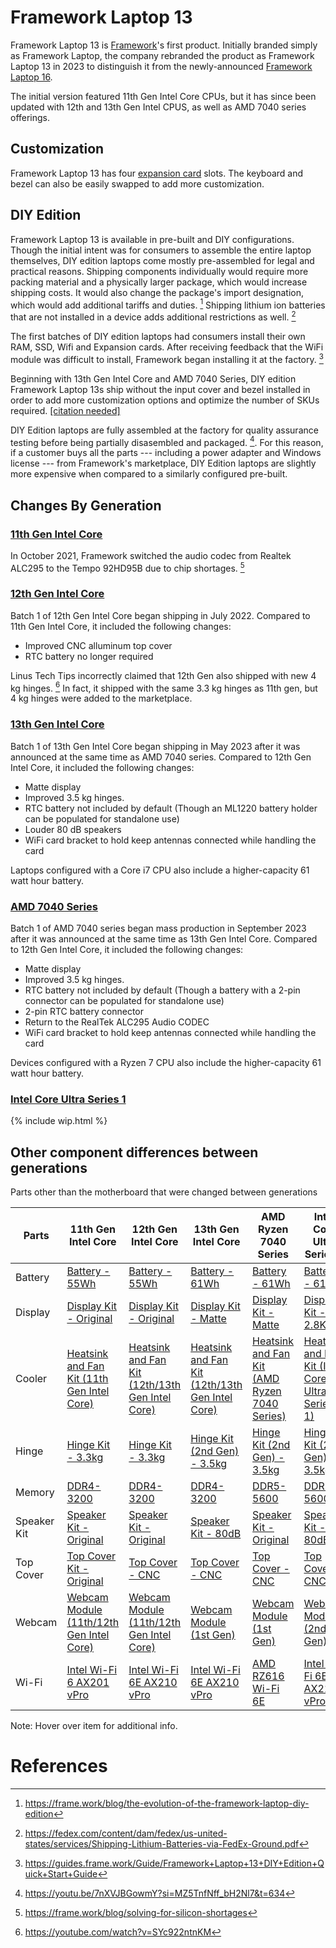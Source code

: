 # Framework Laptop 13

Framework Laptop 13 is [Framework](/framework-computer-inc)'s first product. Initially branded simply as Framework Laptop, the company rebranded the product as Framework Laptop 13 in 2023 to distinguish it from the newly-announced [Framework Laptop 16](/framework-laptop-16). 

The initial version featured 11th Gen Intel Core CPUs, but it has since been updated with 12th and 13th Gen Intel CPUS, as well as AMD 7040 series offerings.

## Customization
Framework Laptop 13 has four [expansion card](/expansion-cards) slots. The keyboard and bezel can also be easily swapped to add more customization.

## DIY Edition
Framework Laptop 13 is available in pre-built and DIY configurations. Though the initial intent was for consumers to assemble the entire laptop themselves, DIY edition laptops come mostly pre-assembled for legal and practical reasons. Shipping components individually would require more packing material and a physically larger package, which would increase shipping costs. It would also change the package's import designation, which would add additional tariffs and duties. [^1] Shipping lithium ion batteries that are not installed in a device adds additional restrictions as well. [^2]

The first batches of DIY edition laptops had consumers install their own RAM, SSD, Wifi and Expansion cards. After receiving feedback that the WiFi module was difficult to install, Framework began installing it at the factory. [^3]

Beginning with 13th Gen Intel Core and AMD 7040 Series, DIY edition Framework Laptop 13s ship without the input cover and bezel installed in order to add more customization options and optimize the number of SKUs required. [[citation needed]](/framewiki:citation-needed)

DIY Edition laptops are fully assembled at the factory for quality assurance testing before being partially disasembled and packaged. [^6]. For this reason, if a customer buys all the parts --- including a power adapter and Windows license --- from Framework's marketplace, DIY Edition laptops are slightly more expensive when compared to a similarly configured pre-built.

## Changes By Generation
### [11th Gen Intel Core](/framework-laptop-13/11th-gen)
In October 2021, Framework switched the audio codec from Realtek ALC295 to the Tempo 92HD95B due to chip shortages. [^4]

### [12th Gen Intel Core](/framework-laptop-13/12th-gen)
Batch 1 of 12th Gen Intel Core began shipping in July 2022. Compared to 11th Gen Intel Core, it included the following changes:

- Improved CNC alluminum top cover
- RTC battery no longer required

Linus Tech Tips incorrectly claimed that 12th Gen also shipped with new 4 kg hinges. [^5] In fact, it shipped with the same 3.3 kg hinges as 11th gen, but 4 kg hinges were added to the marketplace.

### [13th Gen Intel Core](/framework-laptop-13/13th-gen)
Batch 1 of 13th Gen Intel Core began shipping in May 2023 after it was announced at the same time as AMD 7040 series. Compared to 12th Gen Intel Core, it included the following changes:
- Matte display
- Improved 3.5 kg hinges.
- RTC battery not included by default (Though an ML1220 battery holder can be populated for standalone use)
- Louder 80 dB speakers
- WiFi card bracket to hold keep antennas connected while handling the card

Laptops configured with a Core i7 CPU also include a higher-capacity 61 watt hour battery.

### [AMD 7040 Series](/framework-laptop-13/7040-series)
Batch 1 of AMD 7040 series began mass production in September 2023 after it was announced at the same time as 13th Gen Intel Core. Compared to 12th Gen Intel Core, it included the following changes:

- Matte display
- Improved 3.5 kg hinges.
- RTC battery not included by default (Though a battery with a 2-pin connector can be populated for standalone use)
- 2-pin RTC battery connector
- Return to the RealTek ALC295 Audio CODEC
- WiFi card bracket to hold keep antennas connected while handling the card

Devices configured with a Ryzen 7 CPU also include the higher-capacity 61 watt hour battery.

### [Intel Core Ultra Series 1](/framework-laptop-13/core-ultra-1)
{% include wip.html %}

## Other component differences between generations

Parts other than the motherboard that were changed between generations

| Parts       | 11th Gen Intel Core                                                                                                                  | 12th Gen Intel Core                                                                                                                                   | 13th Gen Intel Core                                                                                                                                   | AMD Ryzen 7040 Series                                                                                                                                                       | Intel Core Ultra Series 1                                                                                                                                                                  |
|-------------|--------------------------------------------------------------------------------------------------------------------------------------|-------------------------------------------------------------------------------------------------------------------------------------------------------|-------------------------------------------------------------------------------------------------------------------------------------------------------|-----------------------------------------------------------------------------------------------------------------------------------------------------------------------------|--------------------------------------------------------------------------------------------------------------------------------------------------------------------------------------------|
| Battery     | [Battery - 55Wh](https://frame.work/products/battery?v=FRANBBAT01 "Original Battery Option")                                         | [Battery - 55Wh](https://frame.work/products/battery?v=FRANBBAT01 "Original Battery Option")                                                          | [Battery - 61Wh](https://frame.work/products/battery?v=FRANGWAT01 "Higher capacity, still 55Wh on Core i5 model")                                     | [Battery - 61Wh](https://frame.work/products/battery?v=FRANGWAT01 "Higher capacity, still 55Wh on Ryzen 5 model")                                                           | [Battery - 61Wh](https://frame.work/products/battery?v=FRANGWAT01 "61Wh on all models")                                                                                                    |
| Display     | [Display Kit - Original](https://frame.work/products/display-kit?v=FRANFX0001 "Original Display Option")                             | [Display Kit - Original](https://frame.work/products/display-kit?v=FRANFX0001 "Original Display Option")                                              | [Display Kit - Matte](https://frame.work/products/display-kit?v=FRANGX0001 "Anti-glare matte coating")                                                | [Display Kit - Matte](https://frame.work/products/display-kit?v=FRANGX0001 "Anti-glare matte coating, Display Kit - 2.8K offered later")                                    | [Display Kit - 2.8K](https://frame.work/products/display-kit?v=FRANJF0001 "Higher resolution, refresh rate, brightness, and contrast. Has rounded corners.")                               |
| Cooler      | [Heatsink and Fan Kit (11th Gen Intel Core)](https://frame.work/products/heatsink-and-fan-kit?v=FRANBH0001 "Original Cooler Option") | [Heatsink and Fan Kit (12th/13th Gen Intel Core)](https://frame.work/products/heatsink-and-fan-kit?v=FRANFV0001 "Adjusted to match shape of CPU die") | [Heatsink and Fan Kit (12th/13th Gen Intel Core)](https://frame.work/products/heatsink-and-fan-kit?v=FRANFV0001 "Adjusted to match shape of CPU die") | [Heatsink and Fan Kit (AMD Ryzen 7040 Series)](https://frame.work/products/heatsink-and-fan-kit?v=FRANGS0001 "Adjusted to match shape of CPU die")                          | [Heatsink and Fan Kit (Intel Core Ultra Series 1)](https://frame.work/products/heatsink-and-fan-kit?v=FRANJE0001 "Improved heatpipes and ventilation, adjusted to match shape of CPU die") |
| Hinge       | [Hinge Kit - 3.3kg](https://frame.work/products/display-hinge-kit?v=FRANFB0001 "Original Hinge Option")                              | [Hinge Kit - 3.3kg](https://frame.work/products/display-hinge-kit?v=FRANFB0001 "Original Hinge Option")                                               | [Hinge Kit (2nd Gen) - 3.5kg](https://frame.work/products/hinge-kit-2nd-gen-3-5kg "Increased screen stability")                                                 | [Hinge Kit (2nd Gen) - 3.5kg](https://frame.work/products/hinge-kit-2nd-gen-3-5kg "Increased screen stability")                                                                       | [Hinge Kit (2nd Gen) - 3.5kg](https://frame.work/products/hinge-kit-2nd-gen-3-5kg "Increased screen stability")                                                                                      |
| Memory      | [DDR4-3200](https://frame.work/products/ram "Original Memory Option")                                                                | [DDR4-3200](https://frame.work/products/ram "Original Memory Option")                                                                                 | [DDR4-3200](https://frame.work/products/ram "Original Memory Option")                                                                                 | [DDR5-5600](https://frame.work/products/ddr5-5600 "Newer memory standard")                                                                                                  | [DDR5-5600](https://frame.work/products/ddr5-5600 "Newer memory standard")                                                                                                                 |
| Speaker Kit | [Speaker Kit - Original](https://frame.work/products/speaker-kit?v=FRANBX0001 "Higher audio fidelity at the cost of loudness")       | [Speaker Kit - Original](https://frame.work/products/speaker-kit?v=FRANBX0001 "Higher audio fidelity at the cost of loudness")                        | [Speaker Kit - 80dB](https://frame.work/products/speaker-kit?v=FRANBXFG03 "Louder at the cost of audio fidelity")                                     | [Speaker Kit - Original](https://frame.work/products/speaker-kit?v=FRANBX0001 "Higher audio fidelity at the cost of loudness")                                              | [Speaker Kit - 80dB](https://frame.work/products/speaker-kit?v=FRANBXFG03 "Louder at the cost of audio fidelity")                                                                          |
| Top Cover   | [Top Cover Kit - Original](https://frame.work/products/top-cover-kit "Original Top Cover Option")                                    | [Top Cover - CNC](https://frame.work/products/top-cover-cnc "CNC Machined for improved rigidity")                                                     | [Top Cover - CNC](https://frame.work/products/top-cover-cnc "CNC Machined for improved rigidity")                                                     | [Top Cover - CNC](https://frame.work/products/top-cover-cnc "CNC Machined for improved rigidity")                                                                           | [Top Cover - CNC](https://frame.work/products/top-cover-cnc "CNC Machined for improved rigidity")                                                                                          |
| Webcam      | [Webcam Module (11th/12th Gen Intel Core)](https://frame.work/products/webcam-module?v=FRANCPPA01 "Original Webcam Option")          | [Webcam Module (11th/12th Gen Intel Core)](https://frame.work/products/webcam-module?v=FRANCPPA01 "Original Webcam Option")                           | [Webcam Module (1st Gen)](https://frame.work/products/webcam-module?v=FRANCPPA03 "2-3mW power saving due to changed bias resistors")                  | [Webcam Module (1st Gen)](https://frame.work/products/webcam-module?v=FRANCPPA03 "2-3mW power saving due to changed bias resistors, Webcam Module (2nd Gen) offered later") | [Webcam Module (2nd Gen)](https://frame.work/products/webcam-module?v=FRANJB0001 "New microphones and camera sensor with pixel binning for improved quality")                              |
| Wi-Fi       | [Intel Wi-Fi 6 AX201 vPro](https://frame.work/products/intel-wi-fi-6-ax201-vpro "Wi-Fi 6E AX210 on DIY edition")                     | [Intel Wi-Fi 6E AX210 vPro](https://frame.work/products/intel-wi-fi-6e-ax210-vpro "Switched to Wi-Fi 6E AX210 on all Intel models")                   | [Intel Wi-Fi 6E AX210 vPro](https://frame.work/products/intel-wi-fi-6e-ax210-vpro "Switched to Wi-Fi 6E AX210 on all Intel models")                   | [AMD RZ616 Wi-Fi 6E](https://frame.work/products/amd-rz616-wi-fi-6e "Uses RZ616 following AMD recommendations")                                                             | [Intel Wi-Fi 6E AX210 vPro](https://frame.work/products/intel-wi-fi-6e-ax210-vpro "Wi-Fi 6E AX210")                                                                                        |

Note: Hover over item for additional info.

# References
[^1]: <https://frame.work/blog/the-evolution-of-the-framework-laptop-diy-edition>
[^2]: <https://fedex.com/content/dam/fedex/us-united-states/services/Shipping-Lithium-Batteries-via-FedEx-Ground.pdf>
[^3]: <https://guides.frame.work/Guide/Framework+Laptop+13+DIY+Edition+Quick+Start+Guide>
[^4]: <https://frame.work/blog/solving-for-silicon-shortages>
[^5]: <https://youtube.com/watch?v=SYc922ntnKM>
[^6]: <https://youtu.be/7nXVJBGowmY?si=MZ5TnfNff_bH2Nl7&t=634>
